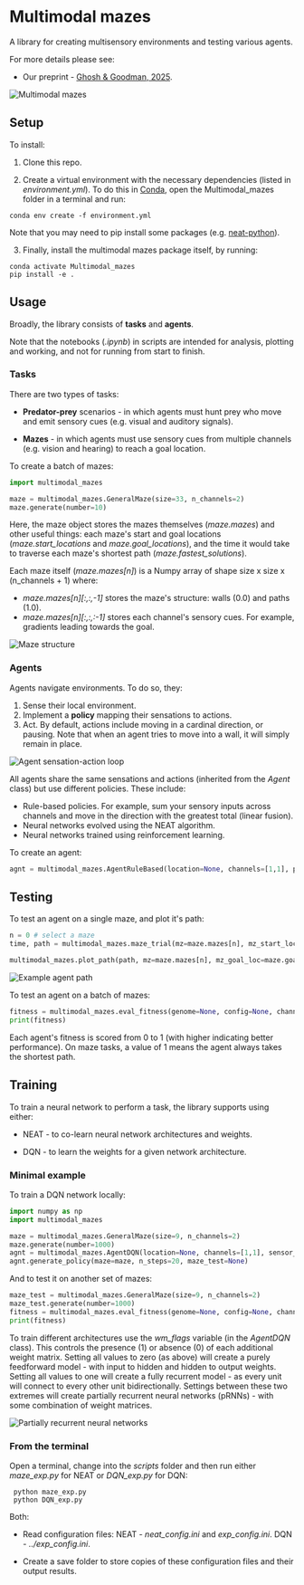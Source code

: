 # Multimodal mazes

A library for creating multisensory environments and testing various agents. 

For more details please see: 
* Our preprint - [Ghosh & Goodman, 2025](https://doi.org/10.1101/2025.07.28.667142).

![Multimodal mazes](https://github.com/ghoshm/Multimodal_mazes/blob/main/readme_images/MM_logo.png)

## Setup 

To install: 
1. Clone this repo. 

2. Create a virtual environment with the necessary dependencies (listed in *environment.yml*). To do this in [Conda](https://docs.conda.io/projects/conda/en/latest/user-guide/tasks/manage-environments.html), open the Multimodal_mazes folder in a terminal and run:
```
conda env create -f environment.yml
```
Note that you may need to pip install some packages (e.g. [neat-python](https://neat-python.readthedocs.io/en/latest/)). 

3. Finally, install the multimodal mazes package itself, by running: 
```
conda activate Multimodal_mazes
pip install -e . 
```

## Usage

Broadly, the library consists of **tasks** and **agents**. 

Note that the notebooks (*.ipynb*) in scripts are intended for analysis, plotting and working, and not for running from start to finish. 

### Tasks 

There are two types of tasks:
* **Predator-prey** scenarios - in which agents must hunt prey who move and emit sensory cues (e.g. visual and auditory signals).  

* **Mazes** - in which agents must use sensory cues from multiple channels (e.g. vision and hearing) to reach a goal location.

To create a batch of mazes: 
```python
import multimodal_mazes

maze = multimodal_mazes.GeneralMaze(size=33, n_channels=2)
maze.generate(number=10)
``` 

Here, the maze object stores the mazes themselves (*maze.mazes*) and other useful things: each maze's start and goal locations (*maze.start_locations* and *maze.goal_locations*), and the time it would take to traverse each maze's shortest path (*maze.fastest_solutions*).

Each maze itself (*maze.mazes[n]*) is a Numpy array of shape size x size x (n_channels + 1) where: 
* *maze.mazes[n][:,:,-1]* stores the maze's structure: walls (0.0) and paths (1.0).
* *maze.mazes[n][:,:,:-1]* stores each channel's sensory cues. For example, gradients leading towards the goal. 

![Maze structure](https://github.com/ghoshm/Multimodal_mazes/blob/main/readme_images/Mz_structure.png)

### Agents 

Agents navigate environments. To do so, they:

1. Sense their local environment.
2. Implement a **policy** mapping their sensations to actions.
3. Act. By default, actions include moving in a cardinal direction, or pausing. Note that when an agent tries to move into a wall, it will simply remain in place. 

![Agent sensation-action loop](https://github.com/ghoshm/Multimodal_mazes/blob/main/readme_images/Sense_policy_act.png)

All agents share the same sensations and actions (inherited from the *Agent* class) but use different policies. These include: 
* Rule-based policies. For example, sum your sensory inputs across channels and move in the direction with the greatest total (linear fusion).   
* Neural networks evolved using the NEAT algorithm. 
* Neural networks trained using reinforcement learning. 

To create an agent: 
```python
agnt = multimodal_mazes.AgentRuleBased(location=None, channels=[1,1], policy="Linear fusion")
```

## Testing

To test an agent on a single maze, and plot it's path:
```python
n = 0 # select a maze
time, path = multimodal_mazes.maze_trial(mz=maze.mazes[n], mz_start_loc=maze.start_locations[n], mz_goal_loc=maze.goal_locations[n], channels=[1,1], sensor_noise_scale=0.0, drop_connect_p=0.0, n_steps=100, agnt=agnt) 

multimodal_mazes.plot_path(path, mz=maze.mazes[n], mz_goal_loc=maze.goal_locations[n], n_steps=100, style="gradients")
```

![Example agent path](https://github.com/ghoshm/Multimodal_mazes/blob/main/readme_images/Mz_agnt_path.png)

To test an agent on a batch of mazes: 
```python
fitness = multimodal_mazes.eval_fitness(genome=None, config=None, channels=[1,1], sensor_noise_scale=0.0, drop_connect_p=0.0, maze=maze, n_steps=100, agnt=agnt)
print(fitness)
```

Each agent's fitness is scored from 0 to 1 (with higher indicating better performance). On maze tasks, a value of 1 means the agent always takes the shortest path.

## Training 

To train a neural network to perform a task, the library supports using either:

* NEAT - to co-learn neural network architectures and weights. 

* DQN - to learn the weights for a given network architecture. 

### Minimal example 
To train a DQN network locally: 
```python
import numpy as np
import multimodal_mazes

maze = multimodal_mazes.GeneralMaze(size=9, n_channels=2)
maze.generate(number=1000)
agnt = multimodal_mazes.AgentDQN(location=None, channels=[1,1], sensor_noise_scale=0.05, n_hidden_units=8, wm_flags=np.array([0,0,0,0,0,0,0]))
agnt.generate_policy(maze=maze, n_steps=20, maze_test=None)
```

And to test it on another set of mazes: 
```python
maze_test = multimodal_mazes.GeneralMaze(size=9, n_channels=2)
maze_test.generate(number=1000)
fitness = multimodal_mazes.eval_fitness(genome=None, config=None, channels=[1,1], sensor_noise_scale=0.05,drop_connect_p=0.0, maze=maze_test, n_steps=20, agnt=agnt)
print(fitness)
```

To train different architectures use the *wm_flags* variable (in the *AgentDQN* class). This controls the presence (1) or absence (0) of each additional weight matrix. Setting all values to zero (as above) will create a purely feedforward model - with input to hidden and hidden to output weights. Setting all values to one will create a fully recurrent model - as every unit will connect to every other unit bidirectionally. Settings between these two extremes will create partially recurrent neural networks (pRNNs) - with some combination of weight matrices.

![Partially recurrent neural networks](https://github.com/ghoshm/Multimodal_mazes/blob/main/readme_images/pRNN_gradient.png)

### From the terminal
Open a terminal, change into the *scripts* folder and then run either *maze_exp.py* for NEAT or *DQN_exp.py* for DQN:

```
 python maze_exp.py 
 python DQN_exp.py 
```

Both:
* Read configuration files: NEAT - *neat_config.ini* and *exp_config.ini*. DQN - *../exp_config.ini*. 

* Create a save folder to store copies of these configuration files and their output results.  












